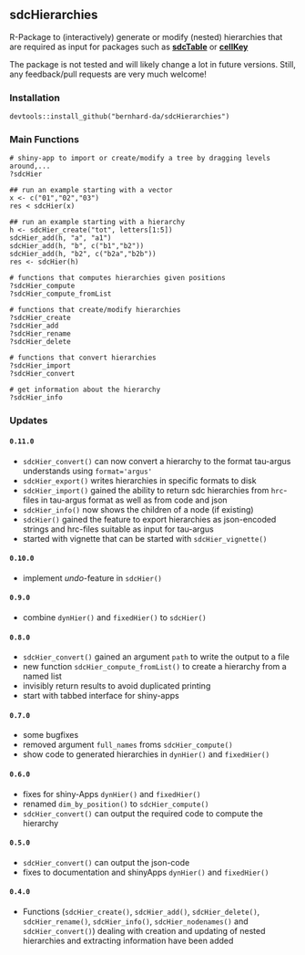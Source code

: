 ## sdcHierarchies

R-Package to (interactively) generate or modify (nested) hierarchies that are required as input for packages such as [**sdcTable**](https://cran.r-project.org/web/packages/sdcTable/index.html) or [**cellKey**](https://github.com/sdcTools/cellKey)

The package is not tested and will likely change a lot in future versions. Still, any feedback/pull requests are very much welcome!

### Installation
```
devtools::install_github("bernhard-da/sdcHierarchies")
```

### Main Functions
```
# shiny-app to import or create/modify a tree by dragging levels around,...
?sdcHier

## run an example starting with a vector
x <- c("01","02","03")
res < sdcHier(x)

## run an example starting with a hierarchy
h <- sdcHier_create("tot", letters[1:5])
sdcHier_add(h, "a", "a1")
sdcHier_add(h, "b", c("b1","b2"))
sdcHier_add(h, "b2", c("b2a","b2b"))
res <- sdcHier(h)

# functions that computes hierarchies given positions
?sdcHier_compute
?sdcHier_compute_fromList

# functions that create/modify hierarchies
?sdcHier_create
?sdcHier_add
?sdcHier_rename
?sdcHier_delete 

# functions that convert hierarchies
?sdcHier_import
?sdcHier_convert 

# get information about the hierarchy
?sdcHier_info 
```

### Updates
#### `0.11.0`
- `sdcHier_convert()` can now convert a hierarchy to the format tau-argus understands using `format='argus'`
- `sdcHier_export()` writes hierarchies in specific formats to disk
- `sdcHier_import()` gained the ability to return sdc hierarchies from `hrc`-files in tau-argus format as well as from code and json
- `sdcHier_info()` now shows the children of a node (if existing)
- `sdcHier()` gained the feature to export hierarchies as json-encoded strings and hrc-files suitable as input for tau-argus
- started with vignette that can be started with `sdcHier_vignette()`
#### `0.10.0`
- implement *undo*-feature in `sdcHier()`

#### `0.9.0`
- combine `dynHier()` and `fixedHier()` to `sdcHier()`

#### `0.8.0`
- `sdcHier_convert()` gained an argument `path` to write the output to a file
- new function `sdcHier_compute_fromList()` to create a hierarchy from a named list
- invisibly return results to avoid duplicated printing
- start with tabbed interface for shiny-apps

#### `0.7.0`
- some bugfixes
- removed argument `full_names` froms `sdcHier_compute()`
- show code to generated hierarchies in `dynHier()` and `fixedHier()`

#### `0.6.0`
- fixes for shiny-Apps `dynHier()` and `fixedHier()`
- renamed `dim_by_position()` to `sdcHier_compute()`
- `sdcHier_convert()` can output the required code to compute the hierarchy

#### `0.5.0`
- `sdcHier_convert()` can output the json-code
- fixes to documentation and shinyApps `dynHier()` and `fixedHier()`

#### `0.4.0`
- Functions (`sdcHier_create()`, `sdcHier_add()`, `sdcHier_delete()`, `sdcHier_rename()`, `sdcHier_info()`, `sdcHier_nodenames()` and `sdcHier_convert()`) dealing with creation and updating of nested hierarchies and extracting information have been added

